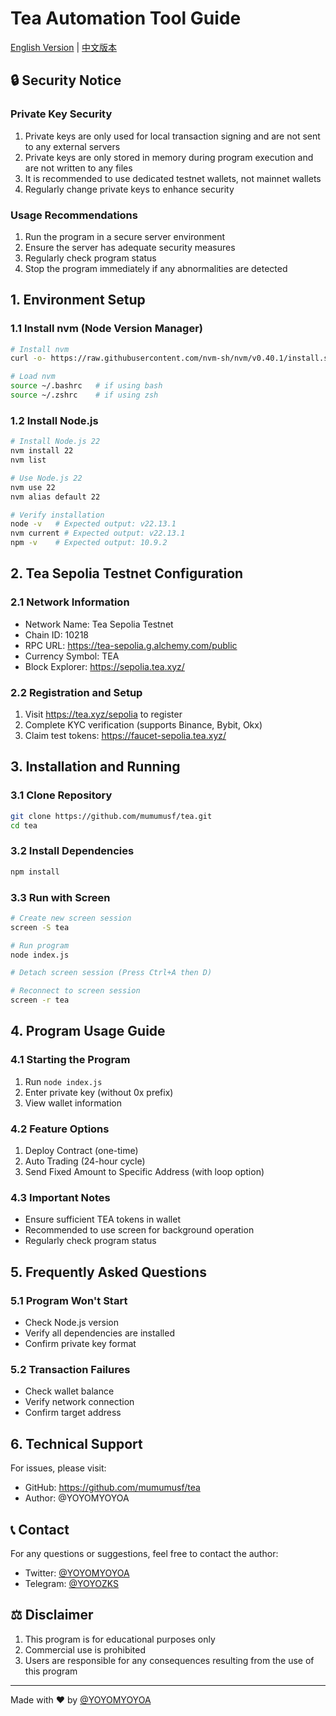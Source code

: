 # Tea Automation Tool Guide

[English Version](README_EN.md) | [中文版本](README.md)

## 🔒 Security Notice

### Private Key Security
1. Private keys are only used for local transaction signing and are not sent to any external servers
2. Private keys are only stored in memory during program execution and are not written to any files
3. It is recommended to use dedicated testnet wallets, not mainnet wallets
4. Regularly change private keys to enhance security

### Usage Recommendations
1. Run the program in a secure server environment
2. Ensure the server has adequate security measures
3. Regularly check program status
4. Stop the program immediately if any abnormalities are detected

## 1. Environment Setup

### 1.1 Install nvm (Node Version Manager)
```bash
# Install nvm
curl -o- https://raw.githubusercontent.com/nvm-sh/nvm/v0.40.1/install.sh | bash

# Load nvm
source ~/.bashrc   # if using bash
source ~/.zshrc    # if using zsh
```

### 1.2 Install Node.js
```bash
# Install Node.js 22
nvm install 22
nvm list

# Use Node.js 22
nvm use 22
nvm alias default 22

# Verify installation
node -v   # Expected output: v22.13.1
nvm current # Expected output: v22.13.1
npm -v    # Expected output: 10.9.2
```

## 2. Tea Sepolia Testnet Configuration

### 2.1 Network Information
- Network Name: Tea Sepolia Testnet
- Chain ID: 10218
- RPC URL: https://tea-sepolia.g.alchemy.com/public
- Currency Symbol: TEA
- Block Explorer: https://sepolia.tea.xyz/

### 2.2 Registration and Setup
1. Visit https://tea.xyz/sepolia to register
2. Complete KYC verification (supports Binance, Bybit, Okx)
3. Claim test tokens: https://faucet-sepolia.tea.xyz/

## 3. Installation and Running

### 3.1 Clone Repository
```bash
git clone https://github.com/mumumusf/tea.git
cd tea
```

### 3.2 Install Dependencies
```bash
npm install
```

### 3.3 Run with Screen
```bash
# Create new screen session
screen -S tea

# Run program
node index.js

# Detach screen session (Press Ctrl+A then D)

# Reconnect to screen session
screen -r tea
```

## 4. Program Usage Guide

### 4.1 Starting the Program
1. Run `node index.js`
2. Enter private key (without 0x prefix)
3. View wallet information

### 4.2 Feature Options
1. Deploy Contract (one-time)
2. Auto Trading (24-hour cycle)
3. Send Fixed Amount to Specific Address (with loop option)

### 4.3 Important Notes
- Ensure sufficient TEA tokens in wallet
- Recommended to use screen for background operation
- Regularly check program status

## 5. Frequently Asked Questions

### 5.1 Program Won't Start
- Check Node.js version
- Verify all dependencies are installed
- Confirm private key format

### 5.2 Transaction Failures
- Check wallet balance
- Verify network connection
- Confirm target address

## 6. Technical Support

For issues, please visit:
- GitHub: https://github.com/mumumusf/tea
- Author: @YOYOMYOYOA

## 📞 Contact

For any questions or suggestions, feel free to contact the author:

- Twitter: [@YOYOMYOYOA](https://x.com/YOYOMYOYOA)
- Telegram: [@YOYOZKS](https://t.me/YOYOZKS)

## ⚖️ Disclaimer

1. This program is for educational purposes only
2. Commercial use is prohibited
3. Users are responsible for any consequences resulting from the use of this program

---
Made with ❤️ by [@YOYOMYOYOA](https://x.com/YOYOMYOYOA) 